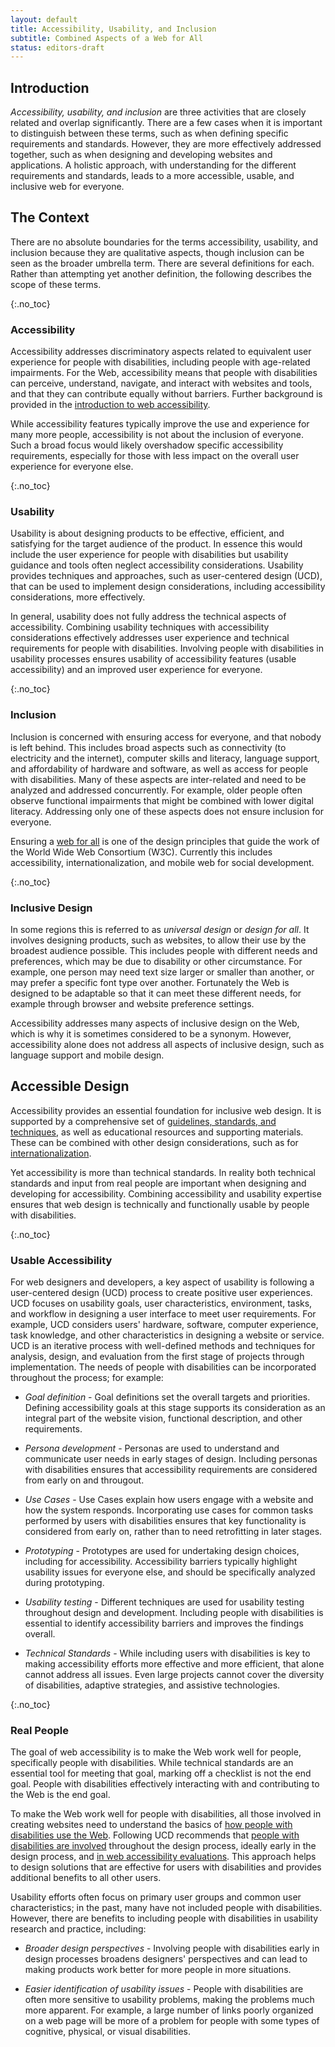 ```yaml
---
layout: default
title: Accessibility, Usability, and Inclusion
subtitle: Combined Aspects of a Web for All
status: editors-draft
---
```


## Introduction

*Accessibility, usability, and inclusion* are three activities that are closely related and overlap significantly. There are a few cases when it is important to distinguish between these terms, such as when defining specific requirements and standards. However, they are more effectively addressed together, such as when designing and developing websites and applications. A holistic approach, with understanding for the different requirements and standards, leads to a more accessible, usable, and inclusive web for everyone.

## The Context

There are no absolute boundaries for the terms accessibility, usability, and inclusion because they are qualitative aspects, though inclusion can be seen as the broader umbrella term. There are several definitions for each. Rather than attempting yet another definition, the following describes the scope of these terms.

{:.no_toc}
### Accessibility

Accessibility addresses discriminatory aspects related to equivalent user experience for people with disabilities, including people with age-related impairments. For the Web, accessibility means that people with disabilities can perceive, understand, navigate, and interact with websites and tools, and that they can contribute equally without barriers. Further background is provided in the [introduction to web accessibility](/standards/webdesign/accessibility).

While accessibility features typically improve the use and experience for many more people, accessibility is not about the inclusion of everyone. Such a broad focus would likely overshadow specific accessibility requirements, especially for those with less impact on the overall user experience for everyone else.

{:.no_toc}
### Usability

Usability is about designing products to be effective, efficient, and satisfying for the target audience of the product. In essence this would include the user experience for people with disabilities but usability guidance and tools often neglect accessibility considerations. Usability provides techniques and approaches, such as user-centered design (UCD), that can be used to implement design considerations, including accessibility considerations, more effectively.

In general, usability does not fully address the technical aspects of accessibility. Combining usability techniques with accessibility considerations effectively addresses user experience and technical requirements for people with disabilities. Involving people with disabilities in usability processes ensures usability of accessibility features (usable accessibility) and an improved user experience for everyone.

{:.no_toc}
### Inclusion

Inclusion is concerned with ensuring access for everyone, and that nobody is left behind. This includes broad aspects such as connectivity (to electricity and the internet), computer skills and literacy, language support, and affordability of hardware and software, as well as access for people with disabilities. Many of these aspects are inter-related and need to be analyzed and addressed concurrently. For example, older people often observe functional impairments that might be combined with lower digital literacy. Addressing only one of these aspects does not ensure inclusion for everyone.

Ensuring a [web for all](/Consortium/mission.html#principles) is one of the design principles that guide the work of the World Wide Web Consortium (W3C). Currently this includes accessibility, internationalization, and mobile web for social development.

{:.no_toc}
### Inclusive Design

In some regions this is referred to as *universal design* or *design for all*. It involves designing products, such as websites, to allow their use by the broadest audience possible. This includes people with different needs and preferences, which may be due to disability or other circumstance. For example, one person may need text size larger or smaller than another, or may prefer a specific font type over another. Fortunately the Web is designed to be adaptable so that it can meet these different needs, for example through browser and website preference settings.

Accessibility addresses many aspects of inclusive design on the Web, which is why it is sometimes considered to be a synonym. However, accessibility alone does not address all aspects of inclusive design, such as language support and mobile design.

## Accessible Design

Accessibility provides an essential foundation for inclusive web design. It is supported by a comprehensive set of [guidelines, standards, and techniques](https://www.w3.org/WAI/guid-tech.html), as well as educational resources and supporting materials. These can be combined with other design considerations, such as for [internationalization](https://www.w3.org/International/).

Yet accessibility is more than technical standards. In reality both technical standards and input from real people are important when designing and developing for accessibility. Combining accessibility and usability expertise ensures that web design is technically and functionally usable by people with disabilities.

{:.no_toc}
### Usable Accessibility

For web designers and developers, a key aspect of usability is following a user-centered design (UCD) process to create positive user experiences. <abbr>UCD</abbr> focuses on usability goals, user characteristics, environment, tasks, and workflow in designing a user interface to meet user requirements. For example, <abbr>UCD</abbr> considers users' hardware, software, computer experience, task knowledge, and other characteristics in designing a website or service. <abbr>UCD</abbr> is an iterative process with well-defined methods and techniques for analysis, design, and evaluation from the first stage of projects through implementation. The needs of people with disabilities can be incorporated throughout the process; for example:

* *Goal definition* - Goal definitions set the overall targets and priorities. Defining accessibility goals at this stage supports its consideration as an integral part of the website vision, functional description, and other requirements.

* *Persona development* - Personas are used to understand and communicate user needs in early stages of design. Including personas with disabilities ensures that accessibility requirements are considered from early on and througout.

* *Use Cases* - Use Cases explain how users engage with a website and how the system responds. Incorporating use cases for common tasks performed by users with disabilities ensures that key functionality is considered from early on, rather than to need retrofitting in later stages.

* *Prototyping* - Prototypes are used for undertaking design choices, including for accessibility. Accessibility barriers typically highlight usability issues for everyone else, and should be specifically analyzed during prototyping.

* *Usability testing* - Different techniques are used for usability testing throughout design and development. Including people with disabilities is essential to identify accessibility barriers and improves the findings overall.

* *Technical Standards* - While including users with disabilities is key to making accessibility efforts more effective and more efficient, that alone cannot address all issues. Even large projects cannot cover the diversity of disabilities, adaptive strategies, and assistive technologies.

{:.no_toc}
### Real People

The goal of web accessibility is to make the Web work well for people, specifically people with disabilities. While technical standards are an essential tool for meeting that goal, marking off a checklist is not the end goal. People with disabilities effectively interacting with and contributing to the Web is the end goal.

To make the Web work well for people with disabilities, all those involved in creating websites need to understand the basics of [how people with disabilities use the Web](/WAI/intro/people-use-web). Following <abbr>UCD</abbr> recommends that [people with disabilities are involved](/WAI/users/involving) throughout the design process, ideally early in the design process, and [in web accessibility evaluations](/WAI/eval/users). This approach helps to design solutions that are effective for users with disabilities and provides additional benefits to all other users.

Usability efforts often focus on primary user groups and common user characteristics; in the past, many have not included people with disabilities. However, there are benefits to including people with disabilities in usability research and practice, including:

* *Broader design perspectives* - Involving people with disabilities early in design processes broadens designers' perspectives and can lead to making products work better for more people in more situations.

* *Easier identification of usability issues* - People with disabilities are often more sensitive to usability problems, making the problems much more apparent. For example, a large number of links poorly organized on a web page will be more of a problem for people with some types of cognitive, physical, or visual disabilities.
